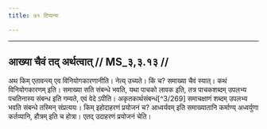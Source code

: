 ```yaml
---
title: ७१ टिप्पन्यः

---
```


[^3/262]: E2,4,6: ānupūrvyeṇopadiśyamānānāṃ

[^3/263]: Tait.S. 1.6.11.6.; vgl. MānŚS 1.4.2.4

[^3/264]: Vgl. Mait.S. 2.1.1

[^3/265]: E2,4,6: pravarṣiṇibhya

[^3/266]: Vgl. Mait.S. 4.10.4

[^3/267]: E2: 4,217; E4: 4,200; E6: 1,194

[^3/268]: Mait.S. 4.10.5

____________________________________________


## आख्या चैवं तद् अर्थत्वात् // MS_३,३.१३ //

अथ किम् एतावन्त्य् एव विनियोगकारणानीति। नेत्य् उच्यते। किं च? समाख्या चैवं स्यात्। कथं विनियोगकारणम् इति। समाख्या सति संबन्धे भवति, यथा पाचको लावक इति, तत्र पाचकशब्दम् उपलभ्य पचतिनास्य संबन्ध इति गम्यते, एवं वेदे ऽपीति। अकृतकार्थसंबन्धं[^3/269] समाचक्षाणं शब्दम् उपलभ्य भवति संबन्धे तस्मिन् संप्रत्ययः। किम् इहोदाहरणं प्रयोजनं च? आध्वर्यवम् इति समाख्यातानि कर्माण्य् अध्वर्युणा कर्तव्यानि, हौत्रम् इति च होत्रा। एतद् उदाहरणं प्रयोजनं चेति।

